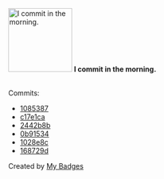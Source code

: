 <img src="https://my-badges.github.io/my-badges/morning-commits.png" alt="I commit in the morning." title="I commit in the morning." width="128">
<strong>I commit in the morning.</strong>
<br><br>

Commits:

- <a href="https://github.com/snyssen/nixos-config/commit/1085387d5eeb4c7fef8d5ee0b6e17e523a76fbfb">1085387</a>
- <a href="https://github.com/snyssen/infra-snyssen.be/commit/c17e1caa27c32d1f42b778b0be8d620f9a6dc7c3">c17e1ca</a>
- <a href="https://github.com/snyssen/infra-snyssen.be/commit/2442b8bbbf6b4e4a7626ae4e40a474ef7042e335">2442b8b</a>
- <a href="https://github.com/snyssen/infra-snyssen.be/commit/0b91534d76ec149a2ffdf7368420adc601804ef8">0b91534</a>
- <a href="https://github.com/snyssen/nixos-config/commit/1028e8c3033d38e15030f9987ddd78860fc44362">1028e8c</a>
- <a href="https://github.com/snyssen/nixos-config/commit/168729d1f01b0ae430a24214dea814d4205057d1">168729d</a>


Created by <a href="https://github.com/my-badges/my-badges">My Badges</a>